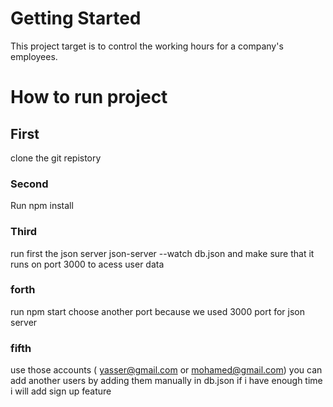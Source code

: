 # Getting Started 

This project target is to control the working hours for a company's employees.

# How to run project

## First 
clone the git repistory 

### Second
Run npm install

### Third
run first the json server 
 json-server --watch db.json 
 and make sure that it runs on port 3000 to acess user data
 
 ### forth 
 run npm start
 choose another port because we used 3000 port for json server

### fifth
use those accounts ( yasser@gmail.com or mohamed@gmail.com)
you can add another users by adding them manually in db.json
if i have enough time i will add sign up feature 

